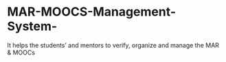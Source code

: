 # MAR-MOOCS-Management-System-
It helps the students’ and mentors to verify, organize and manage the MAR &amp; MOOCs
